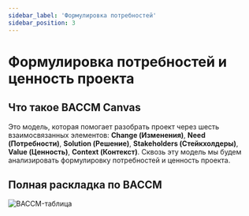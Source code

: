 ```yaml
---
sidebar_label: 'Формулировка потребностей'
sidebar_position: 3
---
```


# Формулировка потребностей и ценность проекта

## Что такое BACCM Canvas

Это модель, которая помогает разобрать проект через шесть взаимосвязанных элементов: **Change (Изменения)**, **Need (Потребности)**, **Solution (Решение)**, **Stakeholders (Стейкхолдеры)**, **Value (Ценность)**, **Context (Контекст)**.
Сквозь эту модель мы будем анализировать формулировку потребностей и ценность проекта.

## Полная раскладка по BACCM 


![BACCM-таблица](/img/baccm.png)